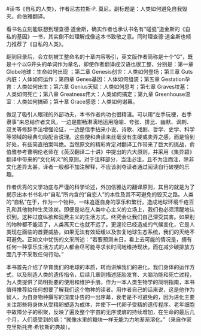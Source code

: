 #读书《自私的人类》，作者尼古拉斯·P. 莫尼。副标题是：人类如何避免自我毁灭。俞伯雅翻译。

看书名立刻能联想到理查德·道金斯，确实作者也承认书名有“碰瓷”道金斯的《自私的基因》一书，其实倒不如理解成像这本书致敬之意。同时理查德·道金斯也倾力推荐了《自私的人类》。

翻到目录后，会立刻被工整命名的十章内容吸引，英文版作者简称是十个“G”，既是十个以G开头的单词作为章名，即使作者翻译成汉语也很工整，分别是：第一章 Globe地球：生命如何出现 ；第二章 Genesis创世：人类如何登场；第三章 Guts内脏：人体如何运作；第四章 Genes基因：人体如何组装；第五章 Gestation孕育：人类如何出生；第六章 Genius天赋：人类如何思考；第七章 Graves坟墓：人类如何死亡；第八章 Greatness伟大：人类如何搞定；第九章 Greenhouse温室：人类如何搞砸；第十章 Grace感恩：人类如何谢幕。

做足了吸引人眼球的外部功夫，本书作者内功也很精湛。可以用“左手玩梗，右手隶事”来总结作者文风，一边是酣畅淋漓地运用隐喻、夸张、排比、幽默、讽刺、双关等修辞手法增强论证，一边是信手拈来小说、诗歌、戏剧、哲学、史学、科学等领域的经典句段配合说理。这些梗和典读来丝毫没有生硬或卖弄之感，而是恰到好处，有些简直拍案叫绝。当然原文的精彩肯定对翻译工作带来了巨大的挑战，俞伯雅参考曹明伦老师在《英汉翻译二十讲》中提出的六大原则，并采用《集异碧》翻译中带来的“文化转义”的原则。对于注释部分，当注必注，且不为注而注，除非文化差异太甚，译者一般都不加注解释，不应该剥夺读者通过阅读自行破梗的乐趣。

作者优秀的文学功底与严谨的科学论述，外加信雅达的翻译原则，其目的就是为了揭示出本书书名中“自私”所内含的“自恋人”的本性及其不可避免的毁灭之路。人类的“自私”在于，作为一个物种，一味追逐自身的享乐和繁衍，造成地球环境千疮百孔和其他物种生灵涂炭。即便是站在人类中心主义的立场上，我们也必须清醒地认识到，这种过度纵欲和消费主义的生活方式，终究会让我们自己深受其害。如果别的物种都不能活了，人类离灭亡也就不远了。更遑论已经造成的气候变化，它是人类现在面临的首要威胁，如果无法有效延缓以及恢复地球生态系统，我们的灭绝不可避免。正如文中忧伤的文采所述：“若要预测末日，看上去可能的情况是，拥有任何一种享乐生活方式的人都会尽可能寻求长时间地维持现状，而在减少碳排放方面几乎不采取任何行动。”

本书首先介绍了孕育我们的地球的本质，转而讲解我们的进化，我们身体的运作方式，以及制造人类的遗传指令，后续几章则描述胚胎发育、大脑功能和死亡过程，为人类提供了简明扼要的使用和维护手册。作为一本人类生物学的简明指南，本书值得推荐给任何想要了解我们这个物种的读者。用作者自己的话来说，这是他作为智人，为自身物种撰写的深度讣告的一出序幕，衰老是不可避免的，因为进化主要关注那些将身体从受精卵塑造为成体，并使下一代卵子受精的遗传程序。老年细胞中故障分子的积聚，反映了遍及整个宇宙的无序或熵的持续增加，在生命的最后几个月，人们感受到的熵：“就像水里的糖块一样无能为力地渐渐溶化。”（来自作家克里斯托弗·希钦斯的典故）。

